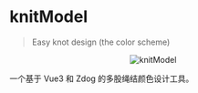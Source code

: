 # knitModel

> Easy knot design (the color scheme)

<div align="center">
  <img src="https://img.picui.cn/free/2024/06/24/6679218bd30cc.png" alt="knitModel" />
</div>

一个基于 Vue3 和 Zdog 的多股绳结颜色设计工具。
